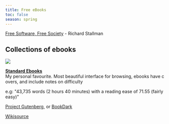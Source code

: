 ```yaml
---
title: Free eBooks
toc: false
season: spring
---
```


[Free Software, Free Society](https://www.gnu.org/philosophy/fsfs/rms-essays.pdf) - Richard Stallman

## Collections of ebooks

![](https://res.cloudinary.com/didjqvf50/image/upload/v1605036407/notes/standard-ebooks.png)

**[Standard Ebooks](https://standardebooks.org/)** My personal favourite. Most beautiful interface for browsing, ebooks have covers, and include notes on difficulty

  

e.g: "43,735 words (2 hours 40 minutes) with a reading ease of 71.55 (fairly easy)"

  

[Project Gutenberg](https://www.gutenberg.org), or [BookDark](https://bookdark.com/)

  

[Wikisource](https://en.wikisource.org/wiki/Main\_Page)